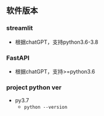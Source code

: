 ## 软件版本
### streamlit
* 根据chatGPT，支持python3.6-3.8
### FastAPI
* 根据chatGPT，支持>=python3.6
### project python ver
* py3.7
    - `python --version`

